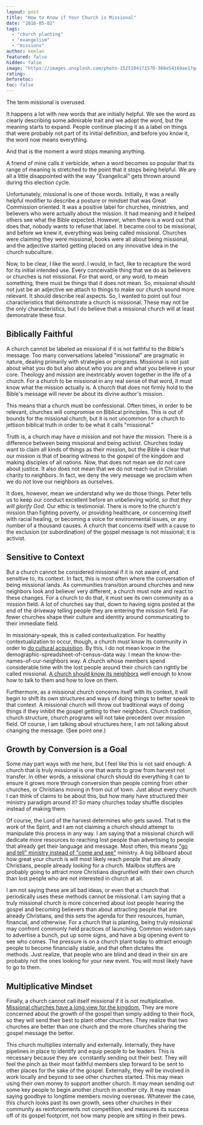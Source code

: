 ```yaml
---
layout: post
title: "How to Know if Your Church is Missional"
date: "2016-05-02"
tags: 
  - "church planting"
  - "evangelism"
  - "missions"
author: keelan
featured: false
hidden: false
image: "https://images.unsplash.com/photo-1525104171570-308e54169ae1?q=80&w=2076&auto=format&fit=crop&ixlib=rb-4.0.3&ixid=M3wxMjA3fDB8MHxwaG90by1wYWdlfHx8fGVufDB8fHx8fA%3D%3D"
rating:
beforetoc:
toc: false
---
```


The term missional is overused.

It happens a lot with new words that are initially helpful. We see the word as clearly describing some admirable trait and we adopt the word, but the meaning starts to expand. People continue placing it as a label on things that were probably not part of its initial definition, and before you know it, the word now means everything.

And that is the moment a word stops meaning anything.

A friend of mine calls it verbicide, when a word becomes so popular that its range of meaning is stretched to the point that it stops being helpful. We are all a little disappointed with the way "Evangelical" gets thrown around during this election cycle.

Unfortunately, missional is one of those words. Initially, it was a really helpful modifier to describe a posture or mindset that was Great Commission oriented. It was a positive label for churches, ministries, and believers who were actually about the mission. It had meaning and it helped others see what the Bible expected. However, when there is a word out that does that, nobody wants to refuse that label. It became cool to be missional, and before we knew it, everything was being called missional. Churches were claiming they were missional, books were all about being missional, and the adjective started getting placed on any innovative idea in the church subculture.

Now, to be clear, I like the word. I would, in fact, like to recapture the word for its initial intended use. Every conceivable thing that we do as believers or churches is not missional. For that word, or any word, to mean something, there must be things that it does not mean. So, missional should not just be an adjective we attach to things to make our church sound more relevant. It should describe real aspects. So, I wanted to point out four characteristics that demonstrate a church is missional. These may not be the only characteristics, but I do believe that a missional church will at least demonstrate these four.

## **Biblically Faithful**

A church cannot be labeled as missional if it is not faithful to the Bible's message. Too many conversations labeled "missional" are pragmatic in nature, dealing primarily with strategies or programs. Missional is not just about what you do but also about who you are and what you believe in your core. Theology and mission are inextricably woven together in the life of a church. For a church to be missional in any real sense of that word, it must know what the mission actually is. A church that does not firmly hold to the Bible's message will never be about its divine author's mission.

This means that a church must be confessional. Often times, in order to be relevant, churches will compromise on Biblical principles. This is out of bounds for the missional church, but it is not uncommon for a church to jettison biblical truth in order to be what it calls "missional."

Truth is, a church may have _a_ mission and not have _the_ mission. There is a difference between being missional and being activist. Churches today want to claim all kinds of things as their mission, but the Bible is clear that our mission is that of bearing witness to the gospel of the kingdom and making disciples of all nations. Now, that does not mean we do not care about justice. It also does not mean that we do not reach out in Christian charity to neighbors. In fact, we deny the very message we proclaim when we do not love our neighbors as ourselves.

It does, however, mean we understand why we do those things. Peter tells us to keep our conduct excellent before an unbelieving world, _so that they will glorify God._ Our ethic is testimonial. There is more to the church's mission than fighting poverty, or providing healthcare, or concerning itself with racial healing, or becoming a voice for environmental issues, or any number of a thousand causes. A church that concerns itself with a cause to the exclusion (or subordination) of the gospel message is not missional; it is activist.

## **Sensitive to Context**

But a church cannot be considered missional if it is not aware of, and sensitive to, its context. In fact, this is most often where the conversation of being missional lands. As communities transition around churches and new neighbors look and believer very different, a church must note and react to these changes. For a church to do that, it must see its own community as a mission field. A lot of churches say that, down to having signs posted at the end of the driveway telling people they are entering the mission field. Far fewer churches shape their culture and identity around communicating to their immediate field.

In missionary-speak, this is called contextualization. For healthy contextualization to occur, though, a church must know its community in order to [do cultural acquisition](http://blog.keelancook.com/tag/cultural-acquisition). By this, I do not mean know in the demographic-spreadsheet-of-census-data way. I mean the know-the-names-of-our-neighbors way. A church whose members spend considerable time with the lost people around their church can rightly be called missional. [A church should know its neighbors](http://blog.keelancook.com/2015/09/a-word-of-caution-concerning-relationship-evangelism.html) well enough to know how to talk to them and how to love on them.

Furthermore, as a missional church concerns itself with its context, it will begin to shift its own structures and ways of doing things to better speak to that context. A missional church will throw out traditional ways of doing things if they inhibit the gospel getting to their neighbors. Church tradition, church structure, church programs will not take precedent over mission field. Of course, I am talking about structures here, I am not talking about changing the message. (See point one.)

## **Growth by Conversion is a Goal**

Some may part ways with me here, but I feel like this is not said enough. A church that is truly missional is one that wants to grow from harvest not transfer. In other words, a missional church should do everything it can to ensure it grows more through conversion than people coming from other churches, or Christians moving in from out of town. Just about every church I can think of claims to be about this, but how many have structured their ministry paradigm around it? So many churches today shuffle disciples instead of making them.

Of course, the Lord of the harvest determines who gets saved. That is the work of the Spirit, and I am not claiming a church should attempt to manipulate this process in any way. I am saying that a missional church will dedicate more resources to reaching lost people than advertising to people that already get their language and message. Most often, this means ["go and tell" ministry instead of "come and see"](http://blog.keelancook.com/2015/12/turn-your-esl-ministry-into-a-church-planting-machine.html) ministry. A big billboard about how great your church is will most likely reach people that are already Christians, people already looking for a church. Mailbox stuffers are probably going to attract more Christians disgruntled with their own church than lost people who are not interested in church at all.

I am not saying these are all bad ideas, or even that a church that periodically uses these methods cannot be missional. I am saying that a truly missional church is more concerned about lost people hearing the gospel and becoming believers than about attracting people that are already Christians, and this sets the agenda for their resources, human, financial, and otherwise. For a church that is planting, being truly missional may confront commonly held practices of launching. Common wisdom says to advertise a bunch, put up some signs, and have a big opening event to see who comes. The pressure is on a church plant today to attract enough people to become financially stable, and that often dictates the methods. Just realize, that people who are blind and dead in their sin are probably not the ones looking for your new event. You will most likely have to go to them.

## **Multiplicative Mindset**

Finally, a church cannot call itself missional if it is not multiplicative. [Missional churches have a long view for the kingdom.](http://blog.keelancook.com/2015/10/a-multiplication-mindset-the-ministry-paradigm-your-church-may-be-missing.html) They are more concerned about the growth of the gospel than simply adding to their flock, so they will send their best to plant other churches. They realize that two churches are better than one church and the more churches sharing the gospel message the better.

This church multiplies internally and externally. Internally, they have pipelines in place to identify and equip people to be leaders. This is necessary because they are  constantly sending out their best. They will feel the pinch as their most faithful members step forward to be sent to other places for the sake of the gospel. Externally, they will be involved in work locally and beyond to see other churches started. This may mean using their own money to support another church. It may mean sending out some key people to begin another church in another city. It may mean saying goodbye to longtime members moving overseas. Whatever the case, this church looks past its own growth, sees other churches in their community as reinforcements not competition, and measures its success off of its gospel footprint, not how many people are sitting in their pews.
